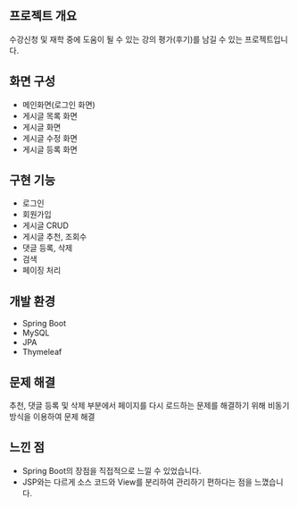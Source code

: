 ## 프로젝트 개요
수강신청 및 재학 중에 도움이 될 수 있는 강의 평가(후기)를 남길 수 있는 프로젝트입니다.

## 화면 구성
* 메인화면(로그인 화면)
* 게시글 목록 화면
* 게시글 화면
* 게시글 수정 화면
* 게시글 등록 화면

## 구현 기능
* 로그인
* 회원가입
* 게시글 CRUD
* 게시글 추천, 조회수
* 댓글 등록, 삭제
* 검색
* 페이징 처리

## 개발 환경
* Spring Boot
* MySQL
* JPA
* Thymeleaf

## 문제 해결
추천, 댓글 등록 및 삭제 부분에서 페이지를 다시 로드하는 문제를 해결하기 위해 비동기 방식을 이용하여 문제 해결

## 느낀 점
* Spring Boot의 장점을 직접적으로 느낄 수 있었습니다.
* JSP와는 다르게 소스 코드와 View를 분리하여 관리하기 편하다는 점을 느꼈습니다.
